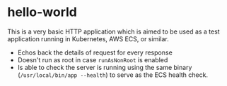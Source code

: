# hello-world

This is a very basic HTTP application which is aimed to be used as a test application running in Kubernetes, AWS ECS,
or similar.

* Echos back the details of request for every response
* Doesn't run as root in case `runAsNonRoot` is enabled
* Is able to check the server is running using the same binary (`/usr/local/bin/app --health`) to serve as the ECS
  health check.
